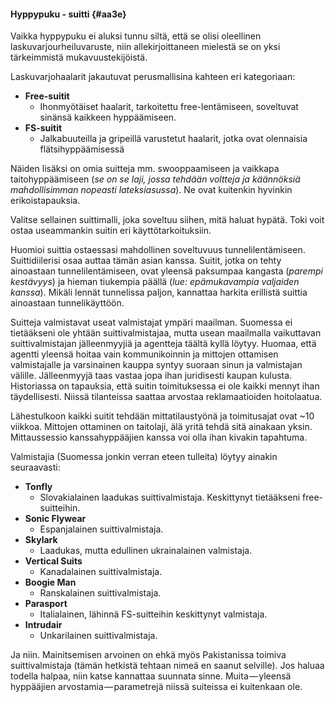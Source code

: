 #### Hyppypuku - suitti {#aa3e}

Vaikka hyppypuku ei aluksi tunnu siltä, että se olisi oleellinen laskuvarjourheiluvaruste, niin allekirjoittaneen mielestä se on yksi tärkeimmistä mukavuustekijöistä.

Laskuvarjohaalarit jakautuvat perusmallisina kahteen eri kategoriaan:

* **Free-suitit**
  * Ihonmyötäiset haalarit, tarkoitettu free-lentämiseen, soveltuvat sinänsä kaikkeen hyppäämiseen.
* **FS-suitit**
  * Jalkabuuteilla ja gripeillä varustetut haalarit, jotka ovat olennaisia flätsihyppäämisessä

Näiden lisäksi on omia suitteja mm. swooppaamiseen ja vaikkapa taitohyppäämiseen \(_se on se laji, jossa tehdään voltteja ja käännöksiä mahdollisimman nopeasti lateksiasussa_\). Ne ovat kuitenkin hyvinkin erikoistapauksia.

Valitse sellainen suittimalli, joka soveltuu siihen, mitä haluat hypätä. Toki voit ostaa useammankin suitin eri käyttötarkoituksiin.

Huomioi suittia ostaessasi mahdollinen soveltuvuus tunnelilentämiseen. Suittidiilerisi osaa auttaa tämän asian kanssa. Suitit, jotka on tehty ainoastaan tunnelilentämiseen, ovat yleensä paksumpaa kangasta \(_parempi kestävyys_\) ja hieman tiukempia päällä \(_lue: epämukavampia valjaiden kanssa_\). Mikäli lennät tunnelissa paljon, kannattaa harkita erillistä suittia ainoastaan tunnelikäyttöön.

Suitteja valmistavat useat valmistajat ympäri maailman. Suomessa ei tietääkseni ole yhtään suittivalmistajaa, mutta usean maailmalla vaikuttavan suittivalmistajan jälleenmyyjiä ja agentteja täältä kyllä löytyy. Huomaa, että agentti yleensä hoitaa vain kommunikoinnin ja mittojen ottamisen valmistajalle ja varsinainen kauppa syntyy suoraan sinun ja valmistajan välille. Jälleenmyyjä taas vastaa jopa ihan juridisesti kaupan kulusta. Historiassa on tapauksia, että suitin toimituksessa ei ole kaikki mennyt ihan täydellisesti. Niissä tilanteissa saattaa arvostaa reklamaatioiden hoitolaatua.

Lähestulkoon kaikki suitit tehdään mittatilaustyönä ja toimitusajat ovat ~10 viikkoa. Mittojen ottaminen on taitolaji, älä yritä tehdä sitä ainakaan yksin. Mittaussessio kanssahyppääjien kanssa voi olla ihan kivakin tapahtuma.

Valmistajia \(Suomessa jonkin verran eteen tulleita\) löytyy ainakin seuraavasti:

* **Tonfly**
  * Slovakialainen laadukas suittivalmistaja. Keskittynyt tietääkseni free-suitteihin.
* **Sonic Flywear**
  * Espanjalainen suittivalmistaja.
* **Skylark**
  * Laadukas, mutta edullinen ukrainalainen valmistaja.
* **Vertical Suits**
  * Kanadalainen suittivalmistaja.
* **Boogie Man**
  * Ranskalainen suittivalmistaja.
* **Parasport**
  * Italialainen, lähinnä FS-suitteihin keskittynyt valmistaja.
* **Intrudair**
  * Unkarilainen suittivalmistaja.

Ja niin. Mainitsemisen arvoinen on ehkä myös Pakistanissa toimiva suittivalmistaja \(tämän hetkistä tehtaan nimeä en saanut selville\). Jos haluaa todella halpaa, niin katse kannattaa suunnata sinne. Muita — yleensä hyppääjien arvostamia — parametrejä niissä suiteissa ei kuitenkaan ole.

